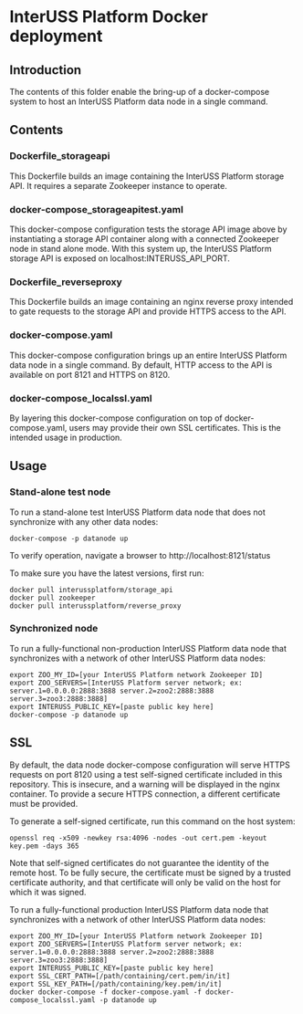 # InterUSS Platform Docker deployment

## Introduction

The contents of this folder enable the bring-up of a docker-compose system to
host an InterUSS Platform data node in a single command.

## Contents

### Dockerfile_storageapi

This Dockerfile builds an image containing the InterUSS Platform storage API. It
requires a separate Zookeeper instance to operate.

### docker-compose_storageapitest.yaml

This docker-compose configuration tests the storage API image above by
instantiating a storage API container along with a connected Zookeeper node in
stand alone mode. With this system up, the InterUSS Platform storage API is
exposed on localhost:INTERUSS_API_PORT.

### Dockerfile_reverseproxy

This Dockerfile builds an image containing an nginx reverse proxy intended to
gate requests to the storage API and provide HTTPS access to the API.

### docker-compose.yaml

This docker-compose configuration brings up an entire InterUSS Platform data
node in a single command.  By default, HTTP access to the API is available on
port 8121 and HTTPS on 8120.

### docker-compose_localssl.yaml

By layering this docker-compose configuration on top of docker-compose.yaml,
users may provide their own SSL certificates. This is the intended usage in
production.

## Usage

### Stand-alone test node

To run a stand-alone test InterUSS Platform data node that does not synchronize
with any other data nodes:

```shell
docker-compose -p datanode up
```

To verify operation, navigate a browser to http://localhost:8121/status

To make sure you have the latest versions, first run:

```shell
docker pull interussplatform/storage_api
docker pull zookeeper
docker pull interussplatform/reverse_proxy
```

### Synchronized node

To run a fully-functional non-production InterUSS Platform data node that
synchronizes with a network of other InterUSS Platform data nodes:

```shell
export ZOO_MY_ID=[your InterUSS Platform network Zookeeper ID]
export ZOO_SERVERS=[InterUSS Platform server network; ex: server.1=0.0.0.0:2888:3888 server.2=zoo2:2888:3888 server.3=zoo3:2888:3888]
export INTERUSS_PUBLIC_KEY=[paste public key here]
docker-compose -p datanode up
```

## SSL

By default, the data node docker-compose configuration will serve HTTPS
requests on port 8120 using a test self-signed certificate included in this
repository. This is insecure, and a warning will be displayed in the nginx
container. To provide a secure HTTPS connection, a different certificate must
be provided.

To generate a self-signed certificate, run this command on the host system:

```shell
openssl req -x509 -newkey rsa:4096 -nodes -out cert.pem -keyout key.pem -days 365
```

Note that self-signed certificates do not guarantee the identity of the remote
host. To be fully secure, the certificate must be signed by a trusted
certificate authority, and that certificate will only be valid on the host for
which it was signed.

To run a fully-functional production InterUSS Platform data node that
synchronizes with a network of other InterUSS Platform data nodes:

```shell
export ZOO_MY_ID=[your InterUSS Platform network Zookeeper ID]
export ZOO_SERVERS=[InterUSS Platform server network; ex: server.1=0.0.0.0:2888:3888 server.2=zoo2:2888:3888 server.3=zoo3:2888:3888]
export INTERUSS_PUBLIC_KEY=[paste public key here]
export SSL_CERT_PATH=[/path/containing/cert.pem/in/it]
export SSL_KEY_PATH=[/path/containing/key.pem/in/it]
docker docker-compose -f docker-compose.yaml -f docker-compose_localssl.yaml -p datanode up
```
